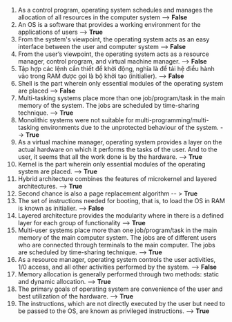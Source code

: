 1. As a control program, operating system schedules and manages the allocation of all resources in the computer system --> **False**
2. An OS is a software that provides a working environment for the applications of users --> **True**
3. From the system's viewpoint, the operating system acts as an easy interface between the user and computer system      --> **False** 
4. From the user’s viewpoint, the operating system acts as a resource manager, control program, and virtual machine manager. --> **False**
5. Tập hợp các lệnh cần thiết để khởi động, nghĩa là để tải hệ điều hành vào trong RAM được gọi là bộ khởi tạo (initialier).  --> **False**
6. Shell is the part wherein only essential modules of the operating system are placed --> **False**
7. Multi-tasking systems place more than one job/program/task in the main memory of the system. The jobs are scheduled by time-sharing technique. --> **True**
8.  Monolithic systems were not suitable for multi-programming/multi-tasking environments due to the unprotected behaviour of the system. --> **True**
9.  As a virtual machine manager, operating system provides a layer on the actual hardware on which it performs the tasks of the user. And to the user, it seems that all the work done is by the hardware. --> **True**
10. Kernel is the part wherein only essential modules of the operating system are placed. --> **True**
11. Hybrid architecture combines the features of microkernel and layered architectures. --> **True**
12. Second chance is also a page replacement algorithm -- > **True**
13. The set of instructions needed for booting, that is, to load the OS in RAM is known as initialier. --> **False**
14. Layered architecture provides the modularity where in there is a defined layer for each group of functionality --> **True**
15. Multi-user systems place more than one job/program/task in the main memory of the main computer system. The jobs are of different users who are connected through terminals to the main computer. The jobs are scheduled by time-sharing technique. --> **True**
16. As a resource manager, operating system controls the user activities, 1/0 access, and all other activities performed by the system. --> **False**
17. Memory allocation is generally performed through two methods: static and dynamic allocation. --> **True**
18. The primary goals of operating system are convenience of the user and best utilization of the hardware. --> **True**
19. The instructions, which are not directly executed by the user but need to be passed to the OS, are known as privileged instructions. --> **True**